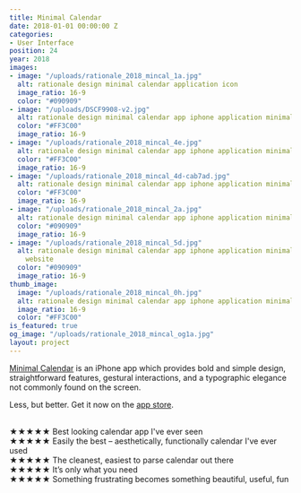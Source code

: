 ```yaml
---
title: Minimal Calendar
date: 2018-01-01 00:00:00 Z
categories:
- User Interface
position: 24
year: 2018
images:
- image: "/uploads/rationale_2018_mincal_1a.jpg"
  alt: rationale design minimal calendar application icon
  image_ratio: 16-9
  color: "#090909"
- image: "/uploads/DSCF9908-v2.jpg"
  alt: rationale design minimal calendar app iphone application minimal cal minimalism
  color: "#FF3C00"
  image_ratio: 16-9
- image: "/uploads/rationale_2018_mincal_4e.jpg"
  alt: rationale design minimal calendar app iphone application minimal cal minimalism
  color: "#FF3C00"
  image_ratio: 16-9
- image: "/uploads/rationale_2018_mincal_4d-cab7ad.jpg"
  alt: rationale design minimal calendar app iphone application minimal cal minimalism
  color: "#FF3C00"
  image_ratio: 16-9
- image: "/uploads/rationale_2018_mincal_2a.jpg"
  alt: rationale design minimal calendar app iphone application minimal cal minimalism
  color: "#090909"
  image_ratio: 16-9
- image: "/uploads/rationale_2018_mincal_5d.jpg"
  alt: rationale design minimal calendar app iphone application minimal cal minimalism
    website
  color: "#090909"
  image_ratio: 16-9
thumb_image:
  image: "/uploads/rationale_2018_mincal_0h.jpg"
  alt: rationale design minimal calendar app iphone application minimal cal minimalism
  image_ratio: 16-9
  color: "#FF3C00"
is_featured: true
og_image: "/uploads/rationale_2018_mincal_og1a.jpg"
layout: project
---
```


[Minimal Calendar](http://minimalcalendar.com) is an iPhone app which provides bold and simple design, straightforward features, gestural interactions, and a typographic elegance not commonly found on the screen. 

Less, but better. Get it now on the [app store](https://itunes.apple.com/us/app/minimal-calendar-minimal-cal/id1437198666).

<br>
★★★★★ Best looking calendar app I've ever seen<br>
★★★★★ Easily the best – aesthetically, functionally calendar I've ever used<br>
★★★★★ The cleanest, easiest to parse calendar out there<br>
★★★★★ It’s only what you need<br>
★★★★★ Something frustrating becomes something beautiful, useful, fun<br>